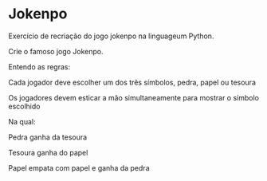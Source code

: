 # Jokenpo
Exercício de recriação do jogo jokenpo na linguageum Python.

Crie o famoso jogo Jokenpo.

Entendo as regras:

Cada jogador deve escolher um dos três símbolos, pedra, papel ou tesoura

Os jogadores devem esticar a mão simultaneamente para mostrar o símbolo escolhido

Na qual:

Pedra ganha da tesoura

Tesoura ganha do papel

Papel empata com papel e ganha da pedra

